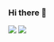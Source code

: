 ### Hi there 👋

![](https://github-readme-stats.vercel.app/api?username=daisukehanamura&count_private=true&show_icons=true&theme=dracula)
![](https://github-readme-stats.vercel.app/api/top-langs/?username=daisukehanamura&layout=compact&theme=dracula)
